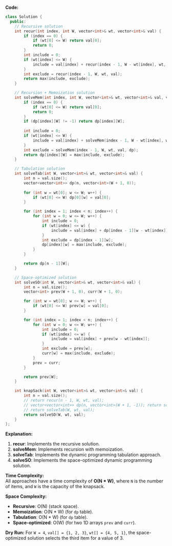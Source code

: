 **Code:**

```cpp
class Solution {
  public:
    // Recursive solution
    int recur(int index, int W, vector<int>& wt, vector<int>& val) {
        if (index == 0) {
            if (wt[0] <= W) return val[0];
            return 0;
        }
        int include = 0;
        if (wt[index] <= W) {
            include = val[index] + recur(index - 1, W - wt[index], wt, val);
        }
        int exclude = recur(index - 1, W, wt, val);
        return max(include, exclude);
    }

    // Recursion + Memoization solution
    int solveMem(int index, int W, vector<int>& wt, vector<int>& val, vector<vector<int>>& dp) {
        if (index == 0) {
            if (wt[0] <= W) return val[0];
            return 0;
        }
        if (dp[index][W] != -1) return dp[index][W];
        
        int include = 0;
        if (wt[index] <= W) {
            include = val[index] + solveMem(index - 1, W - wt[index], wt, val, dp);
        }
        int exclude = solveMem(index - 1, W, wt, val, dp);
        return dp[index][W] = max(include, exclude);
    }

    // Tabulation solution
    int solveTab(int W, vector<int>& wt, vector<int>& val) {
        int n = val.size();
        vector<vector<int>> dp(n, vector<int>(W + 1, 0));
        
        for (int w = wt[0]; w <= W; w++) {
            if (wt[0] <= W) dp[0][w] = val[0];
        }

        for (int index = 1; index < n; index++) {
            for (int w = 0; w <= W; w++) {
                int include = 0;
                if (wt[index] <= w) {
                    include = val[index] + dp[index - 1][w - wt[index]];
                }
                int exclude = dp[index - 1][w];
                dp[index][w] = max(include, exclude);
            }
        }

        return dp[n - 1][W];
    }

    // Space-optimized solution
    int solveSO(int W, vector<int>& wt, vector<int>& val) {
        int n = val.size();
        vector<int> prev(W + 1, 0), curr(W + 1, 0);

        for (int w = wt[0]; w <= W; w++) {
            if (wt[0] <= W) prev[w] = val[0];
        }

        for (int index = 1; index < n; index++) {
            for (int w = 0; w <= W; w++) {
                int include = 0;
                if (wt[index] <= w) {
                    include = val[index] + prev[w - wt[index]];
                }
                int exclude = prev[w];
                curr[w] = max(include, exclude);
            }
            prev = curr;
        }

        return prev[W];
    }

    int knapSack(int W, vector<int>& wt, vector<int>& val) {
        int n = val.size();
        // return recur(n - 1, W, wt, val);
        // vector<vector<int>> dp(n, vector<int>(W + 1, -1)); return solveMem(n - 1, W, wt, val, dp);
        // return solveTab(W, wt, val);
        return solveSO(W, wt, val);
    }
};
```

**Explanation:**
1. **recur**: Implements the recursive solution.
2. **solveMem**: Implements recursion with memoization.
3. **solveTab**: Implements the dynamic programming tabulation approach.
4. **solveSO**: Implements the space-optimized dynamic programming solution.

**Time Complexity:**  
All approaches have a time complexity of **O(N * W)**, where `N` is the number of items, and `W` is the capacity of the knapsack.

**Space Complexity:**  
- **Recursive**: O(N) (stack space).
- **Memoization**: O(N * W) (for `dp` table).
- **Tabulation**: O(N * W) (for `dp` table).
- **Space-optimized**: O(W) (for two 1D arrays `prev` and `curr`).

**Dry Run:**
For `W = 4`, `val[] = {1, 2, 3}`, `wt[] = {4, 5, 1}`, the space-optimized solution selects the third item for a value of 3.

